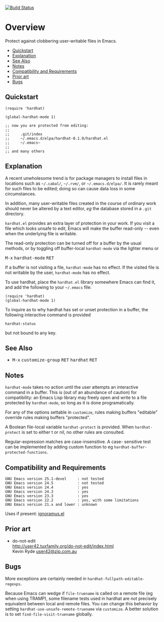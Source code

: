 [![Build Status](https://secure.travis-ci.org/rolandwalker/hardhat.png?branch=master)](http://travis-ci.org/rolandwalker/hardhat)

# Overview

Protect against clobbering user-writable files in Emacs.

 * [Quickstart](#quickstart)
 * [Explanation](#explanation)
 * [See Also](#see-also)
 * [Notes](#notes)
 * [Compatibility and Requirements](#compatibility-and-requirements)
 * [Prior art](#prior-art)
 * [Bugs](#bugs)

## Quickstart

```elisp
(require 'hardhat)
 
(global-hardhat-mode 1)
 
;; now you are protected from editing:
;;
;;     .git/index
;;     ~/.emacs.d/elpa/hardhat-0.1.0/hardhat.el
;;     ~/.emacs~
;;
;; and many others
```

## Explanation

A recent unwholesome trend is for package managers to install files
in locations such as `~/.cabal/`, `~/.rvm/`, or `~/.emacs.d/elpa/`.
It is rarely meant for such files to be edited; doing so can cause
data loss in some circumstances.

In addition, many user-writable files created in the course of
ordinary work should never be altered by a text editor, *eg* the
database stored in a `.git` directory.

`hardhat.el` provides an extra layer of protection in your work.  If
you visit a file which looks unsafe to edit, Emacs will make the
buffer read-only -- even when the underlying file is writable.

The read-only protection can be turned off for a buffer by the
usual methods, or by toggling off buffer-local `hardhat-mode` via
the lighter menu or

<kbd>M-x</kbd> <kbd>hardhat-mode</kbd> <kbd>RET</kbd>

If a buffer is not visiting a file, `hardhat-mode` has no effect.
If the visited file is not writable by the user, `hardhat-mode`
has no effect.

To use hardhat, place the `hardhat.el` library somewhere
Emacs can find it, and add the following to your `~/.emacs` file:

```elisp
(require 'hardhat)
(global-hardhat-mode 1)
```

To inquire as to why hardhat has set or unset protection in
a buffer, the following interactive command is provided

	hardhat-status

but not bound to any key.

## See Also

 * <kbd>M-x</kbd> <kbd>customize-group</kbd> <kbd>RET</kbd> <kbd>hardhat</kbd> <kbd>RET</kbd>

## Notes

`hardhat-mode` takes no action until the user attempts an
interactive command in a buffer.  This is (out of an abundance
of caution) for compatibility: an Emacs Lisp library may freely
open and write to a file protected by `hardhat-mode`, so long as
it is done programatically.

For any of the options settable in `customize`, rules making
buffers "editable" override rules making buffers "protected".

A Boolean file-local variable `hardhat-protect` is provided.
When `hardhat-protect` is set to either t or nil, no other
rules are consulted.

Regular-expression matches are case-insensitive.  A case-
sensitive test can be implemented by adding custom function
to eg `hardhat-buffer-protected-functions`.

## Compatibility and Requirements

	GNU Emacs version 25.1-devel     : not tested
	GNU Emacs version 24.5           : not tested
	GNU Emacs version 24.4           : yes
	GNU Emacs version 24.3           : yes
	GNU Emacs version 23.3           : yes
	GNU Emacs version 22.2           : yes, with some limitations
	GNU Emacs version 21.x and lower : unknown

Uses if present: [ignoramus.el](http://github.com/rolandwalker/ignoramus)

## Prior art

 * do-not-edit  
   <http://user42.tuxfamily.org/do-not-edit/index.html>  
   Kevin Ryde <user42@zip.com.au>  

## Bugs

More exceptions are certainly needed in `hardhat-fullpath-editable-regexps`.

Because Emacs can wedge if `file-truename` is called on a
remote file (eg when using TRAMP), some filename tests used in
hardhat are not precisely equivalent between local and remote
files.  You can change this behavior by setting
`hardhat-use-unsafe-remote-truename` via `customize`.  A better
solution is to set `find-file-visit-truename` globally.
